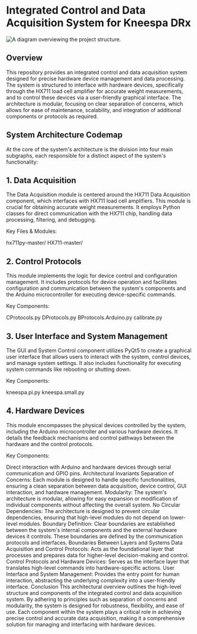 # Integrated Control and Data Acquisition System for Kneespa DRx

![A diagram overviewing the project structure.](diagram.png)

## Overview
This repository provides an integrated control and data acquisition system designed for precise hardware device management and data processing. The system is structured to interface with hardware devices, specifically through the HX711 load cell amplifier for accurate weight measurements, and to control these devices via a user-friendly graphical interface. The architecture is modular, focusing on clear separation of concerns, which allows for ease of maintenance, scalability, and integration of additional components or protocols as required.

## System Architecture Codemap
At the core of the system's architecture is the division into four main subgraphs, each responsible for a distinct aspect of the system's functionality:

## 1. Data Acquisition
The Data Acquisition module is centered around the HX711 Data Acquisition component, which interfaces with HX711 load cell amplifiers. This module is crucial for obtaining accurate weight measurements. It employs Python classes for direct communication with the HX711 chip, handling data processing, filtering, and debugging.

Key Files & Modules:

hx711py-master/
HX711-master/

## 2. Control Protocols
This module implements the logic for device control and configuration management. It includes protocols for device operation and facilitates configuration and communication between the system's components and the Arduino microcontroller for executing device-specific commands.

Key Components:

CProtocols.py
DProtocols.py
BProtocols.Arduino.py
calibrate.py

## 3. User Interface and System Management
The GUI and System Control component utilizes PyQt5 to create a graphical user interface that allows users to interact with the system, control devices, and manage system settings. It also includes functionality for executing system commands like rebooting or shutting down.

Key Components:

kneespa.pi.py
kneespa.small.py

## 4. Hardware Devices
This module encompasses the physical devices controlled by the system, including the Arduino microcontroller and various hardware devices. It details the feedback mechanisms and control pathways between the hardware and the control protocols.

Key Components:

Direct interaction with Arduino and hardware devices through serial communication and GPIO pins.
Architectural Invariants
Separation of Concerns: Each module is designed to handle specific functionalities, ensuring a clean separation between data acquisition, device control, GUI interaction, and hardware management.
Modularity: The system's architecture is modular, allowing for easy expansion or modification of individual components without affecting the overall system.
No Circular Dependencies: The architecture is designed to prevent circular dependencies, ensuring that high-level modules do not depend on lower-level modules.
Boundary Definition: Clear boundaries are established between the system's internal components and the external hardware devices it controls. These boundaries are defined by the communication protocols and interfaces.
Boundaries Between Layers and Systems
Data Acquisition and Control Protocols: Acts as the foundational layer that processes and prepares data for higher-level decision-making and control.
Control Protocols and Hardware Devices: Serves as the interface layer that translates high-level commands into hardware-specific actions.
User Interface and System Management: Provides the entry point for human interaction, abstracting the underlying complexity into a user-friendly interface.
Conclusion
This architectural overview outlines the high-level structure and components of the integrated control and data acquisition system. By adhering to principles such as separation of concerns and modularity, the system is designed for robustness, flexibility, and ease of use. Each component within the system plays a critical role in achieving precise control and accurate data acquisition, making it a comprehensive solution for managing and interfacing with hardware devices.

